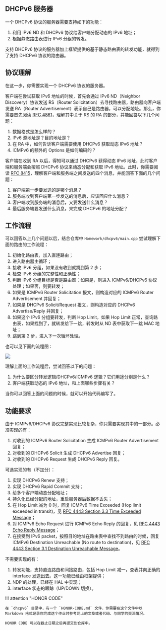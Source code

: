 ## DHCPv6 服务器

一个 DHCPv6 协议的服务器需要支持如下的功能：

1. 利用 IPv6 ND 和 DHCPv6 协议给客户端分配动态的 IPv6 地址；
2. 根据静态路由表进行 IPv6 分组的转发。

支持 DHCPv6 协议的服务器加上框架提供的基于静态路由表的转发功能，就得到了支持 DHCPv6 协议的路由器。

## 协议理解

在这一步，你需要实现一个 DHCPv6 协议的服务器。

客户端在尝试获取 IPv6 地址的时候，首先会通过 IPv6 ND（Neighbor Discovery）协议发送 RS（Router Solicitation）去寻找路由器，路由器向客户端发送 RA（Router Advertisement）表示自己是路由器，可以分配地址。那么，你需要首先阅读 [RFC 4861](https://www.rfc-editor.org/rfc/rfc4861)，理解其中关于 RS 的 RA 的部分，并能回答以下几个问题：

1. 数据格式是怎么样的？
2. IPv6 源地址是？目的地址是？
3. 在 RA 中，如何告诉客户端需要使用 DHCPv6 获取动态 IPv6 地址？
4. ICMPv6 的额外的 Options 是如何编码的？

客户端在收到 RA 以后，得知可以通过 DHCPv6 获得动态 IPv6 地址，此时客户端和服务端会按照 DHCPv6 协议来动态分配和获取 IPv6 地址。此时，你需要阅读 [RFC 8415](https://www.rfc-editor.org/rfc/rfc8415.html)，理解客户端和服务端之间发送的四个消息，并能回答下面的几个问题：

1. 客户端第一步要发送的是哪个消息？
2. 服务端收到客户端第一步发送的消息后，应该回应什么消息？
3. 客户端收到服务端的消息后，又要发送什么消息？
4. 最后服务端要发送什么消息，来完成 DHCPv6 的地址分配？

## 工作流程

可以回答以上几个问题以后，结合仓库中 `Homework/dhcpv6/main.cpp` 尝试理解下面的路由的工作流程：

1. 初始化路由表，加入直连路由；
2. 进入路由器主循环；
3. 接收 IPv6 分组，如果没有收到就跳到第 2 步；
4. 检查 IPv6 分组的完整性和正确性；
5. 判断 IPv6 分组目标是否是路由器：如果是，则进入 ICMPv6/DHCPv6 协议处理；如果否，则要转发；
6. 如果是 ICMPv6 Router Solicitation 报文，则构造对应的 ICMPv6 Router Advertisement 并回复；
7. 如果是 DHCPv6 Solicit/Request 报文，则构造对应的 DHCPv6 Advertise/Reply 并回复；
8. 如果这个 IPv6 分组要转发，判断 Hop Limit，如果 Hop Limit 正常，查询路由表，如果找到了，就转发给下一跳，转发时从 ND 表中获取下一跳 MAC 地址；
9. 跳到第 2 步，进入下一次循环处理。

也可以见下面的流程图：

![](img/flow_dhcpv6.png)

理解上面的工作流程后，尝试回答以下的问题：

1. 为什么要区分转发逻辑/DHCPv6/ICMPv6 逻辑？它们用途分别是什么？
2. 客户端获取动态的 IPv6 地址，和上面哪些步骤有关？

当你可以回答上面的问题的时候，就可以开始代码编写了。

## 功能要求

由于 ICMPv6/DHCPv6 协议完整实现比较复杂，你只需要实现其中的一部分。必须实现的有：

1. 对收到的 ICMPv6 Router Solicitation 生成 ICMPv6 Router Advertisement 回复；
2. 对收到的 DHCPv6 Solicit 生成 DHCPv6 Advertise 回复；
3. 对收到的 DHCPv6 Request 生成 DHCPv6 Reply 回复。

可选实现的有（不加分）：

1. 实现 DHCPv6 Renew 支持；
2. 实现 DHCPv6 Rapid Commit 支持；
3. 给多个客户端动态分配地址；
4. 持久化已经分配的地址，重启服务器后数据不丢失；
5. 在 Hop Limit 减为 0 时，回复 ICMPv6 Time Exceeded (Hop limit exceeded in transit)，见 [RFC 4443 Section 3.3 Time Exceeded Message](https://datatracker.ietf.org/doc/html/rfc4443#section-3.3)；
6. 对 ICMPv6 Echo Request 进行 ICMPv6 Echo Reply 的回复，见 [RFC 4443 Echo Reply Message](https://datatracker.ietf.org/doc/html/rfc4443#section-4.2)；
7. 在接受到 IPv6 packet，按照目的地址在路由表中查找不到路由的时候，回复 ICMPv6 Destination Unreachable (No route to destination)，见 [RFC 4443 Section 3.1 Destination Unreachable Message](https://datatracker.ietf.org/doc/html/rfc4443#section-3.1)。

不需要实现的有：

1. 转发功能，支持直连路由和间接路由，包括 Hop Limit 减一，查表并向正确的 interface 发送出去。这一功能已经由框架提供；
2. NDP 的处理，已经在 HAL 中实现；
3. interface 状态的跟踪（UP/DOWN 切换）。

!!! attention "HONOR CODE"

    在 `dhcpv6` 目录中，有一个 `HONOR-CODE.md` 文件，你需要在这个文件中以 Markdown 格式记录你完成这个作业时参考网上的文章或者代码、与同学的交流情况。

    HONOR CODE 可以在截止日期之后再提交到仓库中。
